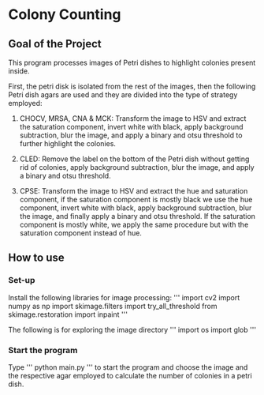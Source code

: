 # Colony Counting

## Goal of the Project
This program processes images of Petri dishes to highlight colonies present inside.

First, the petri disk is isolated from the rest of the images, then the following Petri dish agars are used and they are divided into the type of strategy employed:

1. CHOCV, MRSA, CNA & MCK: Transform the image to HSV and extract the saturation component, invert white with black, apply background subtraction, blur the image, and apply a binary and otsu threshold to further highlight the colonies. 
   
2. CLED: Remove the label on the bottom of the Petri dish without getting rid of colonies, apply background subtraction, blur the image, and apply a binary and otsu threshold. 

3. CPSE: Transform the image to HSV and extract the hue and saturation component, if the saturation component is mostly black we use the hue component, invert white with black, apply background subtraction, blur the image, and finally apply a binary and otsu threshold. If the saturation component is mostly white, we apply the same procedure but with the saturation component instead of hue.

## How to use

### Set-up
Install the following libraries for image processing:
'''
import cv2
import numpy as np
import skimage.filters import try_all_threshold
from skimage.restoration import inpaint
'''

The following is for exploring the image directory
''' 
import os
import glob
'''
### Start the program
Type 
'''
python main.py
''' 
to start the program and choose the image and the respective agar employed to calculate the number of colonies in a petri dish. 


